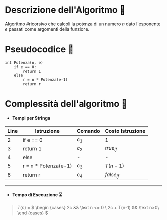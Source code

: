 # Descrizione dell'Algoritmo 📃
Algoritmo #ricorsivo che calcoli la potenza di un numero $n$ dato l'esponente _e_
passati come argomenti della funzione.

# Pseudocodice 🧬
``` Pseudocodice TI:"Potenza" "FOLD"
int Potenza(n, e)
	if e == 0:
		return 1
	else
		r = n * Potenza(e-1)
		return r
```

# Complessità dell'algoritmo 🔬
- #### Tempi per Stringa
Line | Istruzione | Comando | Costo Istruzione
----- | ----- | ----- | -----
2 | if e == 0 | $c_1$ | 1
3 | return 1 | $c_2$ | $true_{if}$
4 | else | - | -
5 | r = n * Potenza(e-1) | $c_3$ | $T(n-1)$
6 | return r | $c_4$ | $false_{if}$
***
- #### Tempo di Esecuzione ⌛
>$T(n)$ = $
\begin {cases} 
2c && \text n <= 0 \\
2c + T(n-1) && \text n>0\\
\end {cases}
$

